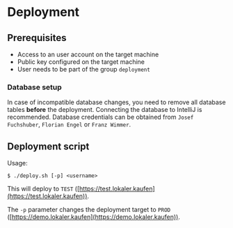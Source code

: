 # Deployment

## Prerequisites

* Access to an user account on the target machine
* Public key configured on the target machine
* User needs to be part of the group `deployment`

### Database setup

In case of incompatible database changes, you need to remove all database tables **before** the deployment.
Connecting the database to IntelliJ is recommended.
Database credentials can be obtained from `Josef Fuchshuber`, `Florian Engel` or `Franz Wimmer`.

## Deployment script

Usage:

```
$ ./deploy.sh [-p] <username>
```

This will deploy to `TEST` ([https://test.lokaler.kaufen](https://test.lokaler.kaufen)).

The `-p` parameter changes the deployment target to `PROD` ([https://demo.lokaler.kaufen](https://demo.lokaler.kaufen)).
